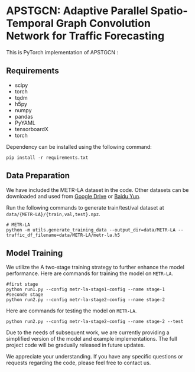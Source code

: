 # APSTGCN: Adaptive Parallel Spatio-Temporal Graph Convolution Network for Traffic Forecasting

This is PyTorch implementation of APSTGCN :

## Requirements

- scipy
- torch
- tqdm
- h5py
- numpy
- pandas
- PyYAML
- tensorboardX
- torch

Dependency can be installed using the following command:

```
pip install -r requirements.txt
```

## Data Preparation

We have included the METR-LA dataset in the code. Other datasets can be downloaded and used from [Google Drive](https://drive.google.com/drive/folders/18bQJ_1wI4YkeMh2ZxbiDEwRbm4QITTUP?usp=sharing) or [Baidu Yun](https://pan.baidu.com/s/1dvMKLyAk5fOXQtY0cED9Ig?pwd=6666).

Run the following commands to generate train/test/val dataset at `data/{METR-LA}/{train,val,test}.npz`.

```
# METR-LA
python -m utils.generate_training_data --output_dir=data/METR-LA --traffic_df_filename=data/METR-LA/metr-la.h5
```
## Model Training

We utilize the A  two-stage  training  strategy to further enhance the model  performance. Here are commands for training the model on `METR-LA`. 

```
#first stage
python run1.py --config metr-la-stage1-config --name stage-1
#seconde stage
python run2.py --config metr-la-stage2-config --name stage-2
```

Here are commands for testing the model on `METR-LA`. 

```
python run2.py --config metr-la-stage2-config --name stage-2 --test
```
Due to the needs of subsequent work, we are currently providing a simplified version of the model and example implementations. The full project code will be gradually released in future updates.

We appreciate your understanding. If you have any specific questions or requests regarding the code, please feel free to contact us.






